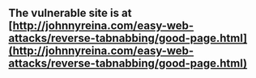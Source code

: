 ## The vulnerable site is at [http://johnnyreina.com/easy-web-attacks/reverse-tabnabbing/good-page.html](http://johnnyreina.com/easy-web-attacks/reverse-tabnabbing/good-page.html)
